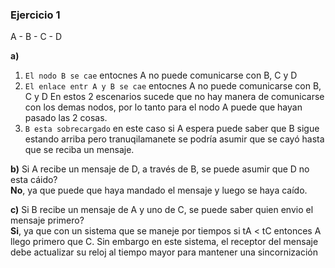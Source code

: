 ### Ejercicio 1

A - B - C - D

**a)**
1. `El nodo B se cae` entocnes A no puede comunicarse con B, C y D
2. `El enlace entr A y B se cae` entocnes A no puede comunicarse con B, C y D
En estos 2 escenarios sucede que no hay manera de comunicarse con los demas nodos, por lo tanto para el nodo A puede que hayan pasado las 2 cosas.
3. `B esta sobrecargado` en este caso si A espera puede saber que B sigue estando arriba pero tranuqilamanete se podría asumir que se cayó hasta que se reciba un mensaje.

**b)** Si A recibe un mensaje de D, a través de B, se puede asumir que D no esta cáido?\
**No**, ya que puede que haya mandado el mensaje y luego se haya caído.

**c)** Si B recibe un mensaje de A y uno de C, se puede saber quien envio el mensaje primero?\
**Si**, ya que con un sistema que se maneje por tiempos si tA < tC entonces A llego primero que C. Sin embargo en este sistema, el receptor del mensaje debe actualizar su reloj al tiempo mayor para mantener una sincornización